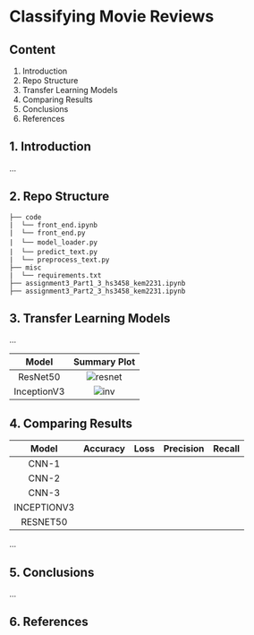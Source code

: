 # Classifying Movie Reviews

## Content
1. Introduction
2. Repo Structure
3. Transfer Learning Models
4. Comparing Results
5. Conclusions
6. References

## 1. Introduction
...

## 2. Repo Structure
```text
├── code
|  └── front_end.ipynb
|  └── front_end.py
|  └── model_loader.py　　　
|  └── predict_text.py　　　　
|  └── preprocess_text.py
├── misc
|  └── requirements.txt
├── assignment3_Part1_3_hs3458_kem2231.ipynb
├── assignment3_Part2_3_hs3458_kem2231.ipynb
```

## 3. Transfer Learning Models
...

|Model|Summary Plot|
|:-:|:-:|
|ResNet50|![resnet](./visuals/cnn1.png)
|InceptionV3|![inv](./visuals/cnn2.png)

## 4. Comparing Results
|Model|Accuracy|Loss|Precision|Recall|
|:-:|:-:|:-:|:-:|:-:|
|CNN-1 |  |  |   | |
|CNN-2 |  |  |   | |
|CNN-3 |  |  |   | |
|INCEPTIONV3 |  |  |   | |
|RESNET50 |  |  |   | |

...

## 5. Conclusions
...

## 6. References
